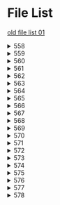 # File List

[old file list 01](https://ponapon280.github.io/5chSummary/README_old_01.html)
<details>
<summary>558</summary>

- [sum](https://ponapon280.github.io/5chSummary/558/sum.html)
- [mod](https://ponapon280.github.io/5chSummary/558/mod.html)
- [url](https://ponapon280.github.io/5chSummary/558/url.html)

> sum_prefiles
>
>  - [sum_1](https://ponapon280.github.io/5chSummary/558/sum_prefiles/sum_1.html)
>  - [sum_2](https://ponapon280.github.io/5chSummary/558/sum_prefiles/sum_2.html)
>  - [sum_3](https://ponapon280.github.io/5chSummary/558/sum_prefiles/sum_3.html)
>  - [sum_4](https://ponapon280.github.io/5chSummary/558/sum_prefiles/sum_4.html)
>  - [sum_5](https://ponapon280.github.io/5chSummary/558/sum_prefiles/sum_5.html)

> mod_prefiles
>
>  - [mod_1](https://ponapon280.github.io/5chSummary/558/mod_prefiles/mod_1.html)
>  - [mod_2](https://ponapon280.github.io/5chSummary/558/mod_prefiles/mod_2.html)
>  - [mod_3](https://ponapon280.github.io/5chSummary/558/mod_prefiles/mod_3.html)
>  - [mod_4](https://ponapon280.github.io/5chSummary/558/mod_prefiles/mod_4.html)
>  - [mod_5](https://ponapon280.github.io/5chSummary/558/mod_prefiles/mod_5.html)

> tools_prefiles
>
</details>

<details>
<summary>559</summary>

- [sum](https://ponapon280.github.io/5chSummary/559/sum.html)
- [mod](https://ponapon280.github.io/5chSummary/559/mod.html)
- [url](https://ponapon280.github.io/5chSummary/559/url.html)

> sum_prefiles
>
>  - [sum_1](https://ponapon280.github.io/5chSummary/559/sum_prefiles/sum_1.html)
>  - [sum_2](https://ponapon280.github.io/5chSummary/559/sum_prefiles/sum_2.html)
>  - [sum_3](https://ponapon280.github.io/5chSummary/559/sum_prefiles/sum_3.html)
>  - [sum_4](https://ponapon280.github.io/5chSummary/559/sum_prefiles/sum_4.html)
>  - [sum_5](https://ponapon280.github.io/5chSummary/559/sum_prefiles/sum_5.html)

> mod_prefiles
>
>  - [mod_1](https://ponapon280.github.io/5chSummary/559/mod_prefiles/mod_1.html)
>  - [mod_2](https://ponapon280.github.io/5chSummary/559/mod_prefiles/mod_2.html)
>  - [mod_3](https://ponapon280.github.io/5chSummary/559/mod_prefiles/mod_3.html)
>  - [mod_4](https://ponapon280.github.io/5chSummary/559/mod_prefiles/mod_4.html)
>  - [mod_5](https://ponapon280.github.io/5chSummary/559/mod_prefiles/mod_5.html)

> tools_prefiles
>
</details>

<details>
<summary>560</summary>

- [sum](https://ponapon280.github.io/5chSummary/560/sum.html)
- [mod](https://ponapon280.github.io/5chSummary/560/mod.html)
- [url](https://ponapon280.github.io/5chSummary/560/url.html)

> sum_prefiles
>
>  - [sum_1](https://ponapon280.github.io/5chSummary/560/sum_prefiles/sum_1.html)
>  - [sum_2](https://ponapon280.github.io/5chSummary/560/sum_prefiles/sum_2.html)
>  - [sum_3](https://ponapon280.github.io/5chSummary/560/sum_prefiles/sum_3.html)
>  - [sum_4](https://ponapon280.github.io/5chSummary/560/sum_prefiles/sum_4.html)
>  - [sum_5](https://ponapon280.github.io/5chSummary/560/sum_prefiles/sum_5.html)

> mod_prefiles
>
>  - [mod_1](https://ponapon280.github.io/5chSummary/560/mod_prefiles/mod_1.html)
>  - [mod_2](https://ponapon280.github.io/5chSummary/560/mod_prefiles/mod_2.html)
>  - [mod_3](https://ponapon280.github.io/5chSummary/560/mod_prefiles/mod_3.html)
>  - [mod_4](https://ponapon280.github.io/5chSummary/560/mod_prefiles/mod_4.html)
>  - [mod_5](https://ponapon280.github.io/5chSummary/560/mod_prefiles/mod_5.html)

> tools_prefiles
>
</details>

<details>
<summary>561</summary>

- [sum](https://ponapon280.github.io/5chSummary/561/sum.html)
- [mod](https://ponapon280.github.io/5chSummary/561/mod.html)
- [url](https://ponapon280.github.io/5chSummary/561/url.html)

> sum_prefiles
>
>  - [sum_1](https://ponapon280.github.io/5chSummary/561/sum_prefiles/sum_1.html)
>  - [sum_2](https://ponapon280.github.io/5chSummary/561/sum_prefiles/sum_2.html)
>  - [sum_3](https://ponapon280.github.io/5chSummary/561/sum_prefiles/sum_3.html)
>  - [sum_4](https://ponapon280.github.io/5chSummary/561/sum_prefiles/sum_4.html)
>  - [sum_5](https://ponapon280.github.io/5chSummary/561/sum_prefiles/sum_5.html)

> mod_prefiles
>
>  - [mod_1](https://ponapon280.github.io/5chSummary/561/mod_prefiles/mod_1.html)
>  - [mod_2](https://ponapon280.github.io/5chSummary/561/mod_prefiles/mod_2.html)
>  - [mod_3](https://ponapon280.github.io/5chSummary/561/mod_prefiles/mod_3.html)
>  - [mod_4](https://ponapon280.github.io/5chSummary/561/mod_prefiles/mod_4.html)
>  - [mod_5](https://ponapon280.github.io/5chSummary/561/mod_prefiles/mod_5.html)

> tools_prefiles
>
</details>

<details>
<summary>562</summary>

- [sum](https://ponapon280.github.io/5chSummary/562/sum.html)
- [mod](https://ponapon280.github.io/5chSummary/562/mod.html)
- [url](https://ponapon280.github.io/5chSummary/562/url.html)

> sum_prefiles
>
>  - [sum_1](https://ponapon280.github.io/5chSummary/562/sum_prefiles/sum_1.html)
>  - [sum_2](https://ponapon280.github.io/5chSummary/562/sum_prefiles/sum_2.html)
>  - [sum_3](https://ponapon280.github.io/5chSummary/562/sum_prefiles/sum_3.html)
>  - [sum_4](https://ponapon280.github.io/5chSummary/562/sum_prefiles/sum_4.html)
>  - [sum_5](https://ponapon280.github.io/5chSummary/562/sum_prefiles/sum_5.html)

> mod_prefiles
>
>  - [mod_1](https://ponapon280.github.io/5chSummary/562/mod_prefiles/mod_1.html)
>  - [mod_2](https://ponapon280.github.io/5chSummary/562/mod_prefiles/mod_2.html)
>  - [mod_3](https://ponapon280.github.io/5chSummary/562/mod_prefiles/mod_3.html)
>  - [mod_4](https://ponapon280.github.io/5chSummary/562/mod_prefiles/mod_4.html)
>  - [mod_5](https://ponapon280.github.io/5chSummary/562/mod_prefiles/mod_5.html)

> tools_prefiles
>
</details>

<details>
<summary>563</summary>

- [sum](https://ponapon280.github.io/5chSummary/563/sum.html)
- [mod](https://ponapon280.github.io/5chSummary/563/mod.html)
- [url](https://ponapon280.github.io/5chSummary/563/url.html)

> sum_prefiles
>
>  - [sum_1](https://ponapon280.github.io/5chSummary/563/sum_prefiles/sum_1.html)
>  - [sum_2](https://ponapon280.github.io/5chSummary/563/sum_prefiles/sum_2.html)
>  - [sum_3](https://ponapon280.github.io/5chSummary/563/sum_prefiles/sum_3.html)
>  - [sum_4](https://ponapon280.github.io/5chSummary/563/sum_prefiles/sum_4.html)
>  - [sum_5](https://ponapon280.github.io/5chSummary/563/sum_prefiles/sum_5.html)

> mod_prefiles
>
>  - [mod_1](https://ponapon280.github.io/5chSummary/563/mod_prefiles/mod_1.html)
>  - [mod_2](https://ponapon280.github.io/5chSummary/563/mod_prefiles/mod_2.html)
>  - [mod_3](https://ponapon280.github.io/5chSummary/563/mod_prefiles/mod_3.html)
>  - [mod_4](https://ponapon280.github.io/5chSummary/563/mod_prefiles/mod_4.html)
>  - [mod_5](https://ponapon280.github.io/5chSummary/563/mod_prefiles/mod_5.html)

> tools_prefiles
>
</details>

<details>
<summary>564</summary>

- [sum](https://ponapon280.github.io/5chSummary/564/sum.html)
- [mod](https://ponapon280.github.io/5chSummary/564/mod.html)
- [url](https://ponapon280.github.io/5chSummary/564/url.html)

> sum_prefiles
>
>  - [sum_1](https://ponapon280.github.io/5chSummary/564/sum_prefiles/sum_1.html)
>  - [sum_2](https://ponapon280.github.io/5chSummary/564/sum_prefiles/sum_2.html)
>  - [sum_3](https://ponapon280.github.io/5chSummary/564/sum_prefiles/sum_3.html)
>  - [sum_4](https://ponapon280.github.io/5chSummary/564/sum_prefiles/sum_4.html)
>  - [sum_5](https://ponapon280.github.io/5chSummary/564/sum_prefiles/sum_5.html)

> mod_prefiles
>
>  - [mod_1](https://ponapon280.github.io/5chSummary/564/mod_prefiles/mod_1.html)
>  - [mod_2](https://ponapon280.github.io/5chSummary/564/mod_prefiles/mod_2.html)
>  - [mod_3](https://ponapon280.github.io/5chSummary/564/mod_prefiles/mod_3.html)
>  - [mod_4](https://ponapon280.github.io/5chSummary/564/mod_prefiles/mod_4.html)
>  - [mod_5](https://ponapon280.github.io/5chSummary/564/mod_prefiles/mod_5.html)

> tools_prefiles
>
</details>

<details>
<summary>565</summary>

- [sum](https://ponapon280.github.io/5chSummary/565/sum.html)
- [mod](https://ponapon280.github.io/5chSummary/565/mod.html)
- [url](https://ponapon280.github.io/5chSummary/565/url.html)

> sum_prefiles
>
>  - [sum_1](https://ponapon280.github.io/5chSummary/565/sum_prefiles/sum_1.html)
>  - [sum_2](https://ponapon280.github.io/5chSummary/565/sum_prefiles/sum_2.html)
>  - [sum_3](https://ponapon280.github.io/5chSummary/565/sum_prefiles/sum_3.html)
>  - [sum_4](https://ponapon280.github.io/5chSummary/565/sum_prefiles/sum_4.html)
>  - [sum_5](https://ponapon280.github.io/5chSummary/565/sum_prefiles/sum_5.html)

> mod_prefiles
>
>  - [mod_1](https://ponapon280.github.io/5chSummary/565/mod_prefiles/mod_1.html)
>  - [mod_2](https://ponapon280.github.io/5chSummary/565/mod_prefiles/mod_2.html)
>  - [mod_3](https://ponapon280.github.io/5chSummary/565/mod_prefiles/mod_3.html)
>  - [mod_4](https://ponapon280.github.io/5chSummary/565/mod_prefiles/mod_4.html)
>  - [mod_5](https://ponapon280.github.io/5chSummary/565/mod_prefiles/mod_5.html)

> tools_prefiles
>
</details>

<details>
<summary>566</summary>

- [sum](https://ponapon280.github.io/5chSummary/566/sum.html)
- [mod](https://ponapon280.github.io/5chSummary/566/mod.html)
- [url](https://ponapon280.github.io/5chSummary/566/url.html)

> sum_prefiles
>
>  - [sum_1](https://ponapon280.github.io/5chSummary/566/sum_prefiles/sum_1.html)
>  - [sum_2](https://ponapon280.github.io/5chSummary/566/sum_prefiles/sum_2.html)
>  - [sum_3](https://ponapon280.github.io/5chSummary/566/sum_prefiles/sum_3.html)
>  - [sum_4](https://ponapon280.github.io/5chSummary/566/sum_prefiles/sum_4.html)
>  - [sum_5](https://ponapon280.github.io/5chSummary/566/sum_prefiles/sum_5.html)

> mod_prefiles
>
>  - [mod_1](https://ponapon280.github.io/5chSummary/566/mod_prefiles/mod_1.html)
>  - [mod_2](https://ponapon280.github.io/5chSummary/566/mod_prefiles/mod_2.html)
>  - [mod_3](https://ponapon280.github.io/5chSummary/566/mod_prefiles/mod_3.html)
>  - [mod_4](https://ponapon280.github.io/5chSummary/566/mod_prefiles/mod_4.html)
>  - [mod_5](https://ponapon280.github.io/5chSummary/566/mod_prefiles/mod_5.html)

> tools_prefiles
>
</details>

<details>
<summary>567</summary>

- [sum](https://ponapon280.github.io/5chSummary/567/sum.html)
- [mod](https://ponapon280.github.io/5chSummary/567/mod.html)
- [url](https://ponapon280.github.io/5chSummary/567/url.html)

> sum_prefiles
>
>  - [sum_1](https://ponapon280.github.io/5chSummary/567/sum_prefiles/sum_1.html)
>  - [sum_2](https://ponapon280.github.io/5chSummary/567/sum_prefiles/sum_2.html)
>  - [sum_3](https://ponapon280.github.io/5chSummary/567/sum_prefiles/sum_3.html)
>  - [sum_4](https://ponapon280.github.io/5chSummary/567/sum_prefiles/sum_4.html)
>  - [sum_5](https://ponapon280.github.io/5chSummary/567/sum_prefiles/sum_5.html)

> mod_prefiles
>
>  - [mod_1](https://ponapon280.github.io/5chSummary/567/mod_prefiles/mod_1.html)
>  - [mod_2](https://ponapon280.github.io/5chSummary/567/mod_prefiles/mod_2.html)
>  - [mod_3](https://ponapon280.github.io/5chSummary/567/mod_prefiles/mod_3.html)
>  - [mod_4](https://ponapon280.github.io/5chSummary/567/mod_prefiles/mod_4.html)
>  - [mod_5](https://ponapon280.github.io/5chSummary/567/mod_prefiles/mod_5.html)

> tools_prefiles
>
</details>

<details>
<summary>568</summary>

- [sum](https://ponapon280.github.io/5chSummary/568/sum.html)
- [mod](https://ponapon280.github.io/5chSummary/568/mod.html)
- [url](https://ponapon280.github.io/5chSummary/568/url.html)

> sum_prefiles
>
>  - [sum_1](https://ponapon280.github.io/5chSummary/568/sum_prefiles/sum_1.html)
>  - [sum_2](https://ponapon280.github.io/5chSummary/568/sum_prefiles/sum_2.html)
>  - [sum_3](https://ponapon280.github.io/5chSummary/568/sum_prefiles/sum_3.html)
>  - [sum_4](https://ponapon280.github.io/5chSummary/568/sum_prefiles/sum_4.html)
>  - [sum_5](https://ponapon280.github.io/5chSummary/568/sum_prefiles/sum_5.html)

> mod_prefiles
>
>  - [mod_1](https://ponapon280.github.io/5chSummary/568/mod_prefiles/mod_1.html)
>  - [mod_2](https://ponapon280.github.io/5chSummary/568/mod_prefiles/mod_2.html)
>  - [mod_3](https://ponapon280.github.io/5chSummary/568/mod_prefiles/mod_3.html)
>  - [mod_4](https://ponapon280.github.io/5chSummary/568/mod_prefiles/mod_4.html)
>  - [mod_5](https://ponapon280.github.io/5chSummary/568/mod_prefiles/mod_5.html)

> tools_prefiles
>
</details>

<details>
<summary>569</summary>

- [sum](https://ponapon280.github.io/5chSummary/569/sum.html)
- [mod](https://ponapon280.github.io/5chSummary/569/mod.html)
- [url](https://ponapon280.github.io/5chSummary/569/url.html)

> sum_prefiles
>
>  - [sum_1](https://ponapon280.github.io/5chSummary/569/sum_prefiles/sum_1.html)
>  - [sum_2](https://ponapon280.github.io/5chSummary/569/sum_prefiles/sum_2.html)
>  - [sum_3](https://ponapon280.github.io/5chSummary/569/sum_prefiles/sum_3.html)
>  - [sum_4](https://ponapon280.github.io/5chSummary/569/sum_prefiles/sum_4.html)
>  - [sum_5](https://ponapon280.github.io/5chSummary/569/sum_prefiles/sum_5.html)

> mod_prefiles
>
>  - [mod_1](https://ponapon280.github.io/5chSummary/569/mod_prefiles/mod_1.html)
>  - [mod_2](https://ponapon280.github.io/5chSummary/569/mod_prefiles/mod_2.html)
>  - [mod_3](https://ponapon280.github.io/5chSummary/569/mod_prefiles/mod_3.html)
>  - [mod_4](https://ponapon280.github.io/5chSummary/569/mod_prefiles/mod_4.html)
>  - [mod_5](https://ponapon280.github.io/5chSummary/569/mod_prefiles/mod_5.html)

> tools_prefiles
>
</details>

<details>
<summary>570</summary>

- [sum](https://ponapon280.github.io/5chSummary/570/sum.html)
- [mod](https://ponapon280.github.io/5chSummary/570/mod.html)
- [url](https://ponapon280.github.io/5chSummary/570/url.html)

> sum_prefiles
>
>  - [sum_1](https://ponapon280.github.io/5chSummary/570/sum_prefiles/sum_1.html)
>  - [sum_2](https://ponapon280.github.io/5chSummary/570/sum_prefiles/sum_2.html)
>  - [sum_3](https://ponapon280.github.io/5chSummary/570/sum_prefiles/sum_3.html)
>  - [sum_4](https://ponapon280.github.io/5chSummary/570/sum_prefiles/sum_4.html)
>  - [sum_5](https://ponapon280.github.io/5chSummary/570/sum_prefiles/sum_5.html)

> mod_prefiles
>
>  - [mod_1](https://ponapon280.github.io/5chSummary/570/mod_prefiles/mod_1.html)
>  - [mod_2](https://ponapon280.github.io/5chSummary/570/mod_prefiles/mod_2.html)
>  - [mod_3](https://ponapon280.github.io/5chSummary/570/mod_prefiles/mod_3.html)
>  - [mod_4](https://ponapon280.github.io/5chSummary/570/mod_prefiles/mod_4.html)
>  - [mod_5](https://ponapon280.github.io/5chSummary/570/mod_prefiles/mod_5.html)

> tools_prefiles
>
</details>

<details>
<summary>571</summary>

- [sum](https://ponapon280.github.io/5chSummary/571/sum.html)
- [mod](https://ponapon280.github.io/5chSummary/571/mod.html)
- [url](https://ponapon280.github.io/5chSummary/571/url.html)

> sum_prefiles
>
>  - [sum_1](https://ponapon280.github.io/5chSummary/571/sum_prefiles/sum_1.html)
>  - [sum_2](https://ponapon280.github.io/5chSummary/571/sum_prefiles/sum_2.html)
>  - [sum_3](https://ponapon280.github.io/5chSummary/571/sum_prefiles/sum_3.html)
>  - [sum_4](https://ponapon280.github.io/5chSummary/571/sum_prefiles/sum_4.html)
>  - [sum_5](https://ponapon280.github.io/5chSummary/571/sum_prefiles/sum_5.html)

> mod_prefiles
>
>  - [mod_1](https://ponapon280.github.io/5chSummary/571/mod_prefiles/mod_1.html)
>  - [mod_2](https://ponapon280.github.io/5chSummary/571/mod_prefiles/mod_2.html)
>  - [mod_3](https://ponapon280.github.io/5chSummary/571/mod_prefiles/mod_3.html)
>  - [mod_4](https://ponapon280.github.io/5chSummary/571/mod_prefiles/mod_4.html)
>  - [mod_5](https://ponapon280.github.io/5chSummary/571/mod_prefiles/mod_5.html)

> tools_prefiles
>
</details>

<details>
<summary>572</summary>

- [sum](https://ponapon280.github.io/5chSummary/572/sum.html)
- [mod](https://ponapon280.github.io/5chSummary/572/mod.html)
- [url](https://ponapon280.github.io/5chSummary/572/url.html)

> sum_prefiles
>
>  - [sum_1](https://ponapon280.github.io/5chSummary/572/sum_prefiles/sum_1.html)
>  - [sum_2](https://ponapon280.github.io/5chSummary/572/sum_prefiles/sum_2.html)
>  - [sum_3](https://ponapon280.github.io/5chSummary/572/sum_prefiles/sum_3.html)
>  - [sum_4](https://ponapon280.github.io/5chSummary/572/sum_prefiles/sum_4.html)
>  - [sum_5](https://ponapon280.github.io/5chSummary/572/sum_prefiles/sum_5.html)

> mod_prefiles
>
>  - [mod_1](https://ponapon280.github.io/5chSummary/572/mod_prefiles/mod_1.html)
>  - [mod_2](https://ponapon280.github.io/5chSummary/572/mod_prefiles/mod_2.html)
>  - [mod_3](https://ponapon280.github.io/5chSummary/572/mod_prefiles/mod_3.html)
>  - [mod_4](https://ponapon280.github.io/5chSummary/572/mod_prefiles/mod_4.html)
>  - [mod_5](https://ponapon280.github.io/5chSummary/572/mod_prefiles/mod_5.html)

> tools_prefiles
>
</details>

<details>
<summary>573</summary>

- [sum](https://ponapon280.github.io/5chSummary/573/sum.html)
- [mod](https://ponapon280.github.io/5chSummary/573/mod.html)
- [url](https://ponapon280.github.io/5chSummary/573/url.html)
- [tools](https://ponapon280.github.io/5chSummary/573/tools.html)

> sum_prefiles
>
>  - [sum_1](https://ponapon280.github.io/5chSummary/573/sum_prefiles/sum_1.html)
>  - [sum_2](https://ponapon280.github.io/5chSummary/573/sum_prefiles/sum_2.html)
>  - [sum_3](https://ponapon280.github.io/5chSummary/573/sum_prefiles/sum_3.html)
>  - [sum_4](https://ponapon280.github.io/5chSummary/573/sum_prefiles/sum_4.html)
>  - [sum_5](https://ponapon280.github.io/5chSummary/573/sum_prefiles/sum_5.html)

> mod_prefiles
>
>  - [mod_1](https://ponapon280.github.io/5chSummary/573/mod_prefiles/mod_1.html)
>  - [mod_2](https://ponapon280.github.io/5chSummary/573/mod_prefiles/mod_2.html)
>  - [mod_3](https://ponapon280.github.io/5chSummary/573/mod_prefiles/mod_3.html)
>  - [mod_4](https://ponapon280.github.io/5chSummary/573/mod_prefiles/mod_4.html)
>  - [mod_5](https://ponapon280.github.io/5chSummary/573/mod_prefiles/mod_5.html)

> tools_prefiles
>
>  - [tools_1](https://ponapon280.github.io/5chSummary/573/tools_prefiles/tools_1.html)
>  - [tools_2](https://ponapon280.github.io/5chSummary/573/tools_prefiles/tools_2.html)
>  - [tools_3](https://ponapon280.github.io/5chSummary/573/tools_prefiles/tools_3.html)
>  - [tools_4](https://ponapon280.github.io/5chSummary/573/tools_prefiles/tools_4.html)
>  - [tools_5](https://ponapon280.github.io/5chSummary/573/tools_prefiles/tools_5.html)
</details>

<details>
<summary>574</summary>

- [sum](https://ponapon280.github.io/5chSummary/574/sum.html)
- [mod](https://ponapon280.github.io/5chSummary/574/mod.html)
- [url](https://ponapon280.github.io/5chSummary/574/url.html)
- [tools](https://ponapon280.github.io/5chSummary/574/tools.html)

> sum_prefiles
>
>  - [sum_1](https://ponapon280.github.io/5chSummary/574/sum_prefiles/sum_1.html)
>  - [sum_2](https://ponapon280.github.io/5chSummary/574/sum_prefiles/sum_2.html)
>  - [sum_3](https://ponapon280.github.io/5chSummary/574/sum_prefiles/sum_3.html)
>  - [sum_4](https://ponapon280.github.io/5chSummary/574/sum_prefiles/sum_4.html)
>  - [sum_5](https://ponapon280.github.io/5chSummary/574/sum_prefiles/sum_5.html)

> mod_prefiles
>
>  - [mod_1](https://ponapon280.github.io/5chSummary/574/mod_prefiles/mod_1.html)
>  - [mod_2](https://ponapon280.github.io/5chSummary/574/mod_prefiles/mod_2.html)
>  - [mod_3](https://ponapon280.github.io/5chSummary/574/mod_prefiles/mod_3.html)
>  - [mod_4](https://ponapon280.github.io/5chSummary/574/mod_prefiles/mod_4.html)
>  - [mod_5](https://ponapon280.github.io/5chSummary/574/mod_prefiles/mod_5.html)

> tools_prefiles
>
>  - [tools_1](https://ponapon280.github.io/5chSummary/574/tools_prefiles/tools_1.html)
>  - [tools_2](https://ponapon280.github.io/5chSummary/574/tools_prefiles/tools_2.html)
>  - [tools_3](https://ponapon280.github.io/5chSummary/574/tools_prefiles/tools_3.html)
>  - [tools_4](https://ponapon280.github.io/5chSummary/574/tools_prefiles/tools_4.html)
>  - [tools_5](https://ponapon280.github.io/5chSummary/574/tools_prefiles/tools_5.html)
</details>

<details>
<summary>575</summary>

- [sum](https://ponapon280.github.io/5chSummary/575/sum.html)
- [mod](https://ponapon280.github.io/5chSummary/575/mod.html)
- [url](https://ponapon280.github.io/5chSummary/575/url.html)
- [tools](https://ponapon280.github.io/5chSummary/575/tools.html)

> sum_prefiles
>
>  - [sum_1](https://ponapon280.github.io/5chSummary/575/sum_prefiles/sum_1.html)
>  - [sum_2](https://ponapon280.github.io/5chSummary/575/sum_prefiles/sum_2.html)
>  - [sum_3](https://ponapon280.github.io/5chSummary/575/sum_prefiles/sum_3.html)
>  - [sum_4](https://ponapon280.github.io/5chSummary/575/sum_prefiles/sum_4.html)
>  - [sum_5](https://ponapon280.github.io/5chSummary/575/sum_prefiles/sum_5.html)

> mod_prefiles
>
>  - [mod_1](https://ponapon280.github.io/5chSummary/575/mod_prefiles/mod_1.html)
>  - [mod_2](https://ponapon280.github.io/5chSummary/575/mod_prefiles/mod_2.html)
>  - [mod_3](https://ponapon280.github.io/5chSummary/575/mod_prefiles/mod_3.html)
>  - [mod_4](https://ponapon280.github.io/5chSummary/575/mod_prefiles/mod_4.html)
>  - [mod_5](https://ponapon280.github.io/5chSummary/575/mod_prefiles/mod_5.html)

> tools_prefiles
>
>  - [tools_1](https://ponapon280.github.io/5chSummary/575/tools_prefiles/tools_1.html)
>  - [tools_2](https://ponapon280.github.io/5chSummary/575/tools_prefiles/tools_2.html)
>  - [tools_3](https://ponapon280.github.io/5chSummary/575/tools_prefiles/tools_3.html)
>  - [tools_4](https://ponapon280.github.io/5chSummary/575/tools_prefiles/tools_4.html)
>  - [tools_5](https://ponapon280.github.io/5chSummary/575/tools_prefiles/tools_5.html)
</details>

<details>
<summary>576</summary>

- [sum](https://ponapon280.github.io/5chSummary/576/sum.html)
- [mod](https://ponapon280.github.io/5chSummary/576/mod.html)
- [url](https://ponapon280.github.io/5chSummary/576/url.html)
- [tools](https://ponapon280.github.io/5chSummary/576/tools.html)

> sum_prefiles
>
>  - [sum_1](https://ponapon280.github.io/5chSummary/576/sum_prefiles/sum_1.html)
>  - [sum_2](https://ponapon280.github.io/5chSummary/576/sum_prefiles/sum_2.html)
>  - [sum_3](https://ponapon280.github.io/5chSummary/576/sum_prefiles/sum_3.html)
>  - [sum_4](https://ponapon280.github.io/5chSummary/576/sum_prefiles/sum_4.html)
>  - [sum_5](https://ponapon280.github.io/5chSummary/576/sum_prefiles/sum_5.html)

> mod_prefiles
>
>  - [mod_1](https://ponapon280.github.io/5chSummary/576/mod_prefiles/mod_1.html)
>  - [mod_2](https://ponapon280.github.io/5chSummary/576/mod_prefiles/mod_2.html)
>  - [mod_3](https://ponapon280.github.io/5chSummary/576/mod_prefiles/mod_3.html)
>  - [mod_4](https://ponapon280.github.io/5chSummary/576/mod_prefiles/mod_4.html)
>  - [mod_5](https://ponapon280.github.io/5chSummary/576/mod_prefiles/mod_5.html)

> tools_prefiles
>
>  - [tools_1](https://ponapon280.github.io/5chSummary/576/tools_prefiles/tools_1.html)
>  - [tools_2](https://ponapon280.github.io/5chSummary/576/tools_prefiles/tools_2.html)
>  - [tools_3](https://ponapon280.github.io/5chSummary/576/tools_prefiles/tools_3.html)
>  - [tools_4](https://ponapon280.github.io/5chSummary/576/tools_prefiles/tools_4.html)
>  - [tools_5](https://ponapon280.github.io/5chSummary/576/tools_prefiles/tools_5.html)
</details>

<details>
<summary>577</summary>

- [sum](https://ponapon280.github.io/5chSummary/577/sum.html)
- [mod](https://ponapon280.github.io/5chSummary/577/mod.html)
- [url](https://ponapon280.github.io/5chSummary/577/url.html)
- [tools](https://ponapon280.github.io/5chSummary/577/tools.html)

> sum_prefiles
>
>  - [sum_1](https://ponapon280.github.io/5chSummary/577/sum_prefiles/sum_1.html)
>  - [sum_2](https://ponapon280.github.io/5chSummary/577/sum_prefiles/sum_2.html)
>  - [sum_3](https://ponapon280.github.io/5chSummary/577/sum_prefiles/sum_3.html)
>  - [sum_4](https://ponapon280.github.io/5chSummary/577/sum_prefiles/sum_4.html)
>  - [sum_5](https://ponapon280.github.io/5chSummary/577/sum_prefiles/sum_5.html)

> mod_prefiles
>
>  - [mod_1](https://ponapon280.github.io/5chSummary/577/mod_prefiles/mod_1.html)
>  - [mod_2](https://ponapon280.github.io/5chSummary/577/mod_prefiles/mod_2.html)
>  - [mod_3](https://ponapon280.github.io/5chSummary/577/mod_prefiles/mod_3.html)
>  - [mod_4](https://ponapon280.github.io/5chSummary/577/mod_prefiles/mod_4.html)
>  - [mod_5](https://ponapon280.github.io/5chSummary/577/mod_prefiles/mod_5.html)

> tools_prefiles
>
>  - [tools_1](https://ponapon280.github.io/5chSummary/577/tools_prefiles/tools_1.html)
>  - [tools_2](https://ponapon280.github.io/5chSummary/577/tools_prefiles/tools_2.html)
>  - [tools_3](https://ponapon280.github.io/5chSummary/577/tools_prefiles/tools_3.html)
>  - [tools_4](https://ponapon280.github.io/5chSummary/577/tools_prefiles/tools_4.html)
>  - [tools_5](https://ponapon280.github.io/5chSummary/577/tools_prefiles/tools_5.html)
</details>

<details>
<summary>578</summary>

- [sum](https://ponapon280.github.io/5chSummary/578/sum.html)
- [mod](https://ponapon280.github.io/5chSummary/578/mod.html)
- [url](https://ponapon280.github.io/5chSummary/578/url.html)
- [tools](https://ponapon280.github.io/5chSummary/578/tools.html)

> sum_prefiles
>
>  - [sum_1](https://ponapon280.github.io/5chSummary/578/sum_prefiles/sum_1.html)
>  - [sum_2](https://ponapon280.github.io/5chSummary/578/sum_prefiles/sum_2.html)
>  - [sum_3](https://ponapon280.github.io/5chSummary/578/sum_prefiles/sum_3.html)
>  - [sum_4](https://ponapon280.github.io/5chSummary/578/sum_prefiles/sum_4.html)
>  - [sum_5](https://ponapon280.github.io/5chSummary/578/sum_prefiles/sum_5.html)

> mod_prefiles
>
>  - [mod_1](https://ponapon280.github.io/5chSummary/578/mod_prefiles/mod_1.html)
>  - [mod_2](https://ponapon280.github.io/5chSummary/578/mod_prefiles/mod_2.html)
>  - [mod_3](https://ponapon280.github.io/5chSummary/578/mod_prefiles/mod_3.html)
>  - [mod_4](https://ponapon280.github.io/5chSummary/578/mod_prefiles/mod_4.html)
>  - [mod_5](https://ponapon280.github.io/5chSummary/578/mod_prefiles/mod_5.html)

> tools_prefiles
>
>  - [tools_1](https://ponapon280.github.io/5chSummary/578/tools_prefiles/tools_1.html)
>  - [tools_2](https://ponapon280.github.io/5chSummary/578/tools_prefiles/tools_2.html)
>  - [tools_3](https://ponapon280.github.io/5chSummary/578/tools_prefiles/tools_3.html)
>  - [tools_4](https://ponapon280.github.io/5chSummary/578/tools_prefiles/tools_4.html)
>  - [tools_5](https://ponapon280.github.io/5chSummary/578/tools_prefiles/tools_5.html)
</details>

